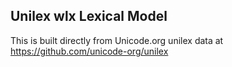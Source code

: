 Unilex wlx Lexical Model
----------------------

This is built directly from Unicode.org unilex data at
https://github.com/unicode-org/unilex
